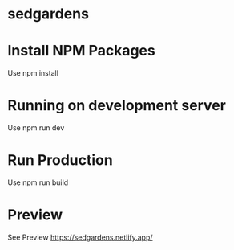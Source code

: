 # sedgardens

# Install NPM Packages

Use npm install

# Running on development server

Use npm run dev

# Run Production

Use npm run build

# Preview

See Preview https://sedgardens.netlify.app/
